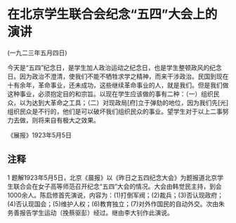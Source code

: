 # 在北京学生联合会纪念“五四”大会上的演讲

 

(一九二三年五月四日)

 

今天是“五四”纪念日，是学生加人政治运动之纪念日，也是学生整顿政风的纪念日。因为政治不澄清，使我们不能不牺牲求学之精神，而来干涉政治。民国到现在十有余年，革命事业，还未成功，这些继续革命事业的人，就是我们。但是我们做这种事业，必须抱定目的和宗旨。以现在学生应该做的事有二种：（一）组织民众，以为达到大革命之工具；（二）对现政局[府]立于弹劾的地位，因为我们先[光]组织民众是不行的，他们是可以破坏我们组织民众的事业。望学生对于以上二事努力去做，则将来自有极大之效果。

 

《展报》1923年5月5日

 

## 注释
1 题解1923年5月5日，北京《晨报》以《昨日之五四纪念大会》为题报道北京学生联合会在女子高等师范召开纪念“五四”大会的情况。大会由韩觉民主持，到会1000余人。陈启修首先演说，内容为：(1)打倒军阀；(2)裁兵；(3)否认现政府；(4)否认现国会；(5)维护人权；(6)教育独立；(7)对外作国民的自动外交。次由朱务善报告学生运动（挽蔡驱彭）经过。继由李大钊作此演说。
